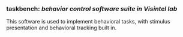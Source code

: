### taskbench: *behavior control software suite in Visintel lab*

This software is used to implement behavioral tasks, with stimulus presentation and behavioral tracking built in.
